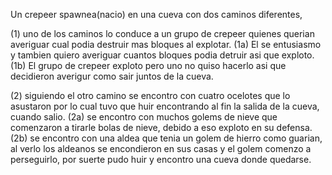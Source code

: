 Un crepeer spawnea(nacio) en una cueva con dos caminos diferentes, 

(1) uno de los caminos lo conduce a un grupo de 
crepeer quienes querian averiguar cual podia destruir mas bloques al explotar.
(1a) El se entusiasmo y tambien quiero averiguar cuantos bloques podia detruir asi que exploto.
(1b) El grupo de crepeer exploto pero uno no quiso hacerlo asi que decidieron averigur como sair juntos de la cueva.

(2) siguiendo el otro camino se encontro con cuatro ocelotes que lo asustaron por lo cual tuvo que huir encontrando
al fin la salida de la cueva, cuando salio.
(2a) se encontro con muchos golems de nieve que comenzaron a tirarle bolas de nieve, debido a eso exploto
en su defensa.
(2b) se encontro con una aldea que tenia un golem de hierro como guarian, al verlo los aldeanos se
encondieron en sus casas y el golem comenzo a perseguirlo, por suerte pudo huir y encontro una cueva donde quedarse.

